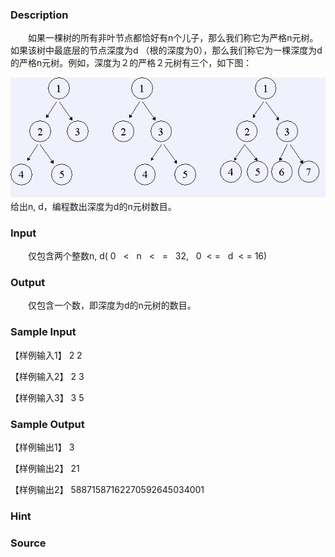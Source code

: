 
### Description
　　如果一棵树的所有非叶节点都恰好有n个儿子，那么我们称它为严格n元树。如果该树中最底层的节点深度为d
（根的深度为0），那么我们称它为一棵深度为d的严格n元树。例如，深度为２的严格２元树有三个，如下图：

 ![](/JudgeOnline/images/1089/1.jpg) 
　　给出n, d，编程数出深度为d的n元树数目。

### Input
　　仅包含两个整数n, d( 0   <   n   <   =   32,   0  < =   d  < = 16)
### Output
　　仅包含一个数，即深度为d的n元树的数目。
### Sample Input
【样例输入1】
2 2

【样例输入2】
2 3

【样例输入3】
3 5
### Sample Output
【样例输出1】
3

【样例输出2】
21

【样例输出2】
58871587162270592645034001
### Hint

### Source
